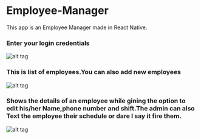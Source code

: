 # Employee-Manager
This app is an Employee Manager made in React Native.
### Enter your login credentials
![alt tag](https://image.ibb.co/ePaG7S/1.jpg "Enter your login credentials")
### This is list of employees.You can also add new employees
![alt tag](https://image.ibb.co/bHrZu7/2.jpg "This is list of employees.You can also add new employees")
### Shows the details of an employee while gining the option to edit his/her Name,phone number and shift.The admin can also Text the employee their schedule or dare I say it fire them.
![alt tag](https://image.ibb.co/cS4Xgn/3.jpg "Shows the details of an employee while gining the option to edit his/her Name,phone number and shift.The admin can also Text the employee their schedule or dare I say it fire them.")



